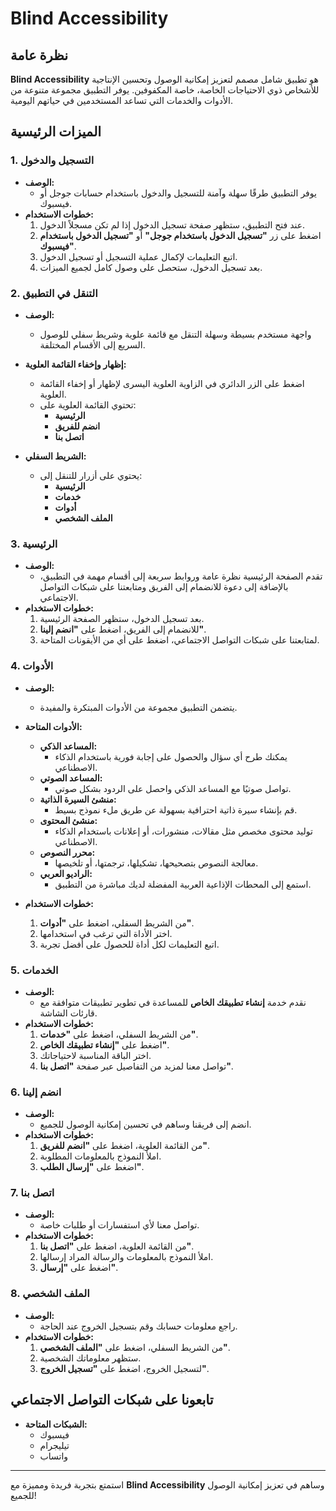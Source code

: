 # Blind Accessibility

## نظرة عامة

**Blind Accessibility** هو تطبيق شامل مصمم لتعزيز إمكانية الوصول وتحسين الإنتاجية للأشخاص ذوي الاحتياجات الخاصة، خاصة المكفوفين. يوفر التطبيق مجموعة متنوعة من الأدوات والخدمات التي تساعد المستخدمين في حياتهم اليومية.

## الميزات الرئيسية

### 1. التسجيل والدخول

- **الوصف:**
  - يوفر التطبيق طرقًا سهلة وآمنة للتسجيل والدخول باستخدام حسابات جوجل أو فيسبوك.
- **خطوات الاستخدام:**
  1. عند فتح التطبيق، ستظهر صفحة تسجيل الدخول إذا لم تكن مسجلاً الدخول.
  2. اضغط على زر **"تسجيل الدخول باستخدام جوجل"** أو **"تسجيل الدخول باستخدام فيسبوك"**.
  3. اتبع التعليمات لإكمال عملية التسجيل أو تسجيل الدخول.
  4. بعد تسجيل الدخول، ستحصل على وصول كامل لجميع الميزات.

### 2. التنقل في التطبيق

- **الوصف:**
  - واجهة مستخدم بسيطة وسهلة التنقل مع قائمة علوية وشريط سفلي للوصول السريع إلى الأقسام المختلفة.
- **إظهار وإخفاء القائمة العلوية:**
  - اضغط على الزر الدائري في الزاوية العلوية اليسرى لإظهار أو إخفاء القائمة العلوية.
  - تحتوي القائمة العلوية على:
    - **الرئيسية**
    - **انضم للفريق**
    - **اتصل بنا**

- **الشريط السفلي:**
  - يحتوي على أزرار للتنقل إلى:
    - **الرئيسية**
    - **خدمات**
    - **أدوات**
    - **الملف الشخصي**

### 3. الرئيسية

- **الوصف:**
  - تقدم الصفحة الرئيسية نظرة عامة وروابط سريعة إلى أقسام مهمة في التطبيق، بالإضافة إلى دعوة للانضمام إلى الفريق ومتابعتنا على شبكات التواصل الاجتماعي.
- **خطوات الاستخدام:**
  1. بعد تسجيل الدخول، ستظهر الصفحة الرئيسية.
  2. للانضمام إلى الفريق، اضغط على **"انضم إلينا"**.
  3. لمتابعتنا على شبكات التواصل الاجتماعي، اضغط على أي من الأيقونات المتاحة.

### 4. الأدوات

- **الوصف:**
  - يتضمن التطبيق مجموعة من الأدوات المبتكرة والمفيدة.
- **الأدوات المتاحة:**
  - **المساعد الذكي:**
    - يمكنك طرح أي سؤال والحصول على إجابة فورية باستخدام الذكاء الاصطناعي.
  - **المساعد الصوتي:**
    - تواصل صوتيًا مع المساعد الذكي واحصل على الردود بشكل صوتي.
  - **منشئ السيرة الذاتية:**
    - قم بإنشاء سيرة ذاتية احترافية بسهولة عن طريق ملء نموذج بسيط.
  - **منشئ المحتوى:**
    - توليد محتوى مخصص مثل مقالات، منشورات، أو إعلانات باستخدام الذكاء الاصطناعي.
  - **محرر النصوص:**
    - معالجة النصوص بتصحيحها، تشكيلها، ترجمتها، أو تلخيصها.
  - **الراديو العربي:**
    - استمع إلى المحطات الإذاعية العربية المفضلة لديك مباشرة من التطبيق.

- **خطوات الاستخدام:**
  1. من الشريط السفلي، اضغط على **"أدوات"**.
  2. اختر الأداة التي ترغب في استخدامها.
  3. اتبع التعليمات لكل أداة للحصول على أفضل تجربة.

### 5. الخدمات

- **الوصف:**
  - نقدم خدمة **إنشاء تطبيقك الخاص** للمساعدة في تطوير تطبيقات متوافقة مع قارئات الشاشة.
- **خطوات الاستخدام:**
  1. من الشريط السفلي، اضغط على **"خدمات"**.
  2. اضغط على **"إنشاء تطبيقك الخاص"**.
  3. اختر الباقة المناسبة لاحتياجاتك.
  4. تواصل معنا لمزيد من التفاصيل عبر صفحة **"اتصل بنا"**.

### 6. انضم إلينا

- **الوصف:**
  - انضم إلى فريقنا وساهم في تحسين إمكانية الوصول للجميع.
- **خطوات الاستخدام:**
  1. من القائمة العلوية، اضغط على **"انضم للفريق"**.
  2. املأ النموذج بالمعلومات المطلوبة.
  3. اضغط على **"إرسال الطلب"**.

### 7. اتصل بنا

- **الوصف:**
  - تواصل معنا لأي استفسارات أو طلبات خاصة.
- **خطوات الاستخدام:**
  1. من القائمة العلوية، اضغط على **"اتصل بنا"**.
  2. املأ النموذج بالمعلومات والرسالة المراد إرسالها.
  3. اضغط على **"إرسال"**.

### 8. الملف الشخصي

- **الوصف:**
  - راجع معلومات حسابك وقم بتسجيل الخروج عند الحاجة.
- **خطوات الاستخدام:**
  1. من الشريط السفلي، اضغط على **"الملف الشخصي"**.
  2. ستظهر معلوماتك الشخصية.
  3. لتسجيل الخروج، اضغط على **"تسجيل الخروج"**.

## تابعونا على شبكات التواصل الاجتماعي

- **الشبكات المتاحة:**
  - فيسبوك
  - تيليجرام
  - واتساب

---

استمتع بتجربة فريدة ومميزة مع **Blind Accessibility** وساهم في تعزيز إمكانية الوصول للجميع!
